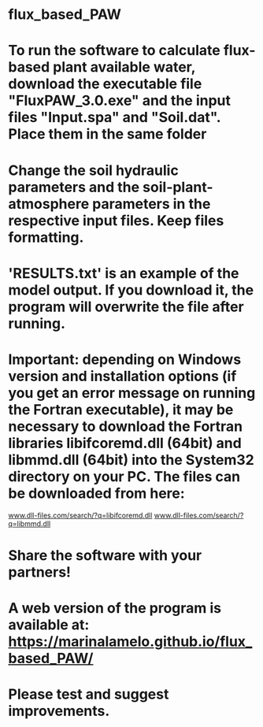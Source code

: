 # flux_based_PAW
# To run the software to calculate flux-based plant available water, download the executable file "FluxPAW_3.0.exe" and the input files "Input.spa" and "Soil.dat". Place them in the same folder
# Change the soil hydraulic parameters and the soil-plant-atmosphere parameters in the respective input files. Keep files formatting.
# 'RESULTS.txt' is an example of the model output. If you download it, the program will overwrite the file after running.
# Important: depending on Windows version and installation options (if you get an error message on running the Fortran executable), it may be necessary to download the Fortran libraries libifcoremd.dll (64bit) and libmmd.dll (64bit) into the System32 directory on your PC. The files can be downloaded from here: 
www.dll-files.com/search/?q=libifcoremd.dll
www.dll-files.com/search/?q=libmmd.dll
# Share the software with your partners!
# A web version of the program is available at: https://marinalamelo.github.io/flux_based_PAW/
# Please test and suggest improvements.
